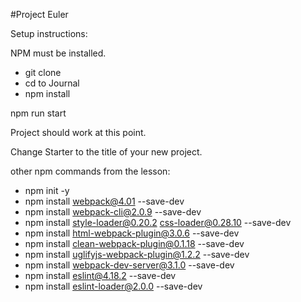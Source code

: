 #Project Euler

Setup instructions:

NPM must be installed.

* git clone
* cd to Journal
* npm install

npm run start

Project should work at this point.

Change Starter to the title of your new project.


other npm commands from the lesson:

* npm init -y
* npm install webpack@4.01 --save-dev
* npm install webpack-cli@2.0.9 --save-dev
* npm install style-loader@0.20.2 css-loader@0.28.10 --save-dev
* npm install html-webpack-plugin@3.0.6 --save-dev
* npm install clean-webpack-plugin@0.1.18 --save-dev
* npm install uglifyjs-webpack-plugin@1.2.2 --save-dev
* npm install webpack-dev-server@3.1.0 --save-dev
* npm install eslint@4.18.2 --save-dev
* npm install eslint-loader@2.0.0 --save-dev
